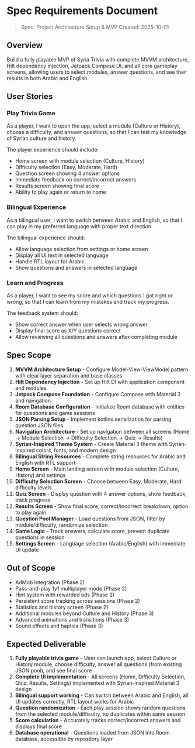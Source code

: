 # Spec Requirements Document

> Spec: Project Architecture Setup & MVP
> Created: 2025-10-01

## Overview

Build a fully playable MVP of Syria Trivia with complete MVVM architecture, Hilt dependency injection, Jetpack Compose UI, and all core gameplay screens, allowing users to select modules, answer questions, and see their results in both Arabic and English.

## User Stories

### Play Trivia Game

As a player, I want to open the app, select a module (Culture or History), choose a difficulty, and answer questions, so that I can test my knowledge of Syrian culture and history.

The player experience should include:
- Home screen with module selection (Culture, History)
- Difficulty selection (Easy, Moderate, Hard)
- Question screen showing 4 answer options
- Immediate feedback on correct/incorrect answers
- Results screen showing final score
- Ability to play again or return to home

### Bilingual Experience

As a bilingual user, I want to switch between Arabic and English, so that I can play in my preferred language with proper text direction.

The bilingual experience should:
- Allow language selection from settings or home screen
- Display all UI text in selected language
- Handle RTL layout for Arabic
- Show questions and answers in selected language

### Learn and Progress

As a player, I want to see my score and which questions I got right or wrong, so that I can learn from my mistakes and track my progress.

The feedback system should:
- Show correct answer when user selects wrong answer
- Display final score as X/Y questions correct
- Allow reviewing all questions and answers after completing module

## Spec Scope

1. **MVVM Architecture Setup** - Configure Model-View-ViewModel pattern with clear layer separation and base classes
2. **Hilt Dependency Injection** - Set up Hilt DI with application component and modules
3. **Jetpack Compose Foundation** - Configure Compose with Material 3 and navigation
4. **Room Database Configuration** - Initialize Room database with entities for questions and game sessions
5. **JSON Parsing Setup** - Implement kotlinx.serialization for parsing question JSON files
6. **Navigation Architecture** - Set up navigation between all screens (Home → Module Selection → Difficulty Selection → Quiz → Results)
7. **Syrian-Inspired Theme System** - Create Material 3 theme with Syrian-inspired colors, fonts, and modern design
8. **Bilingual String Resources** - Complete string resources for Arabic and English with RTL support
9. **Home Screen** - Main landing screen with module selection (Culture, History) and settings
10. **Difficulty Selection Screen** - Choose between Easy, Moderate, Hard difficulty levels
11. **Quiz Screen** - Display question with 4 answer options, show feedback, track progress
12. **Results Screen** - Show final score, correct/incorrect breakdown, option to play again
13. **Question Pool Manager** - Load questions from JSON, filter by module/difficulty, randomize selection
14. **Game Logic** - Track answers, calculate score, prevent duplicate questions in session
15. **Settings Screen** - Language selection (Arabic/English) with immediate UI update

## Out of Scope

- AdMob integration (Phase 2)
- Pass-and-play 1v1 multiplayer mode (Phase 2)
- Hint system with rewarded ads (Phase 2)
- Persistent score tracking across sessions (Phase 2)
- Statistics and history screen (Phase 2)
- Additional modules beyond Culture and History (Phase 3)
- Advanced animations and transitions (Phase 3)
- Sound effects and haptics (Phase 3)

## Expected Deliverable

1. **Fully playable trivia game** - User can launch app, select Culture or History module, choose difficulty, answer all questions (from existing JSON pool), and see final score
2. **Complete UI implementation** - All screens (Home, Difficulty Selection, Quiz, Results, Settings) implemented with Syrian-inspired Material 3 design
3. **Bilingual support working** - Can switch between Arabic and English, all UI updates correctly, RTL layout works for Arabic
4. **Question randomization** - Each play session shows random questions from the selected module/difficulty, no duplicates within same session
5. **Score calculation** - Accurately tracks correct/incorrect answers and displays final score
6. **Database operational** - Questions loaded from JSON into Room database, accessible by repository layer
